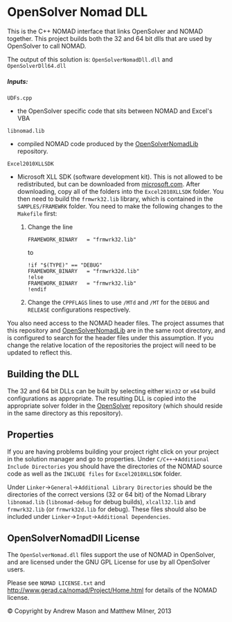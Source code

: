 # OpenSolver Nomad DLL

This is the C++ NOMAD interface that links OpenSolver and NOMAD together. This project builds both the 32 and 64 bit dlls that are used by OpenSolver to call NOMAD.

The output of this solution is: `OpenSolverNomadDll.dll` and `OpenSolverDll64.dll`

##### Inputs:

`UDFs.cpp`
- the OpenSolver specific code that sits between NOMAD and Excel's VBA

`libnomad.lib`
- compiled NOMAD code produced by the [OpenSolverNomadLib](https://github.com/OpenSolver/OpenSolverNomadLib) repository.

`Excel2010XLLSDK`
- Microsoft XLL SDK (software development kit). This is not allowed to be redistributed, but can be downloaded from [microsoft.com](http://www.microsoft.com/en-nz/download/details.aspx?id=20199). After downloading, copy all of the folders into the `Excel2010XLLSDK` folder. You then need to build the `frmwrk32.lib` library, which is contained in the `SAMPLES/FRAMEWRK` folder. You need to make the following changes to the `Makefile` first:
  1. Change the line
      
        ```
        FRAMEWORK_BINARY   = "frmwrk32.lib"
        ```
		
     to
        
        ```make
        !if "$(TYPE)" == "DEBUG"
        FRAMEWORK_BINARY   = "frmwrk32d.lib"
        !else
        FRAMEWORK_BINARY   = "frmwrk32.lib"
        !endif
        ```
	  
  2. Change the `CPPFLAGS` lines to use `/MTd` and `/MT` for the `DEBUG` and `RELEASE` configurations respectively.

You also need access to the NOMAD header files. The project assumes that this repository and [OpenSolverNomadLib](https://github.com/OpenSolver/OpenSolverNomadLib) are in the same root directory, and is configured to search for the header files under this assumption. If you change the relative location of the repositories the project will need to be updated to reflect this.

## Building the DLL

The 32 and 64 bit DLLs can be built by selecting either `Win32` or `x64` build configurations as appropriate. The resulting DLL is copied into the appropriate solver folder in the [OpenSolver](https://github.com/OpenSolver/OpenSolver) repository (which should reside in the same directory as this repository).

## Properties

If you are having problems building your project right click on your project in the solution manager and go to properties. 
Under `C/C++`->`Additional Include Directories` you should have the directories of the NOMAD source code as well as the `INCLUDE files` for `Excel2010XLLSDK` folder.

Under `Linker`->`General`->`Additional Library Directories` should be the directories of the correct versions (32 or 64 bit) of the Nomad Library `libnomad.lib` (`libnomad-debug` for debug builds), `xlcall32.lib` and `frmwrk32.lib` (or `frmwrk32d.lib` for debug).
These files should also be included under `Linker`->`Input`->`Additional Dependencies`.

## OpenSolverNomadDll License

The `OpenSolverNomad.dll` files support the use of NOMAD in OpenSolver, and are licensed under the GNU GPL License for use by all OpenSolver users. 

Please see `NOMAD LICENSE.txt` and http://www.gerad.ca/nomad/Project/Home.html for details of the NOMAD license.

© Copyright by Andrew Mason and Matthew Milner, 2013
